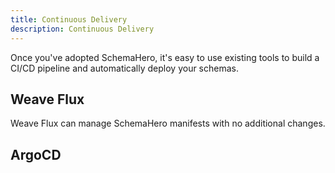 ```yaml
---
title: Continuous Delivery
description: Continuous Delivery
---
```


Once you've adopted SchemaHero, it's easy to use existing tools to build a CI/CD pipeline and automatically deploy your schemas.

## Weave Flux

Weave Flux can manage SchemaHero manifests with no additional changes.

## ArgoCD

